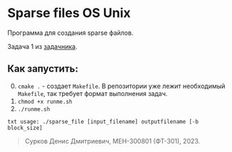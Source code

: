 # Sparse files OS Unix
Программа для создания sparse файлов.

Задача 1 из [задачника](https://eykuklin.github.io/OS-UNIX/).

## Как запустить:
0. `cmake .` - создает `Makefile`. В репозитории уже лежит необходимый `Makefile`, так требует формат выполнения задач.
1. `chmod +x runme.sh`
2. `./runme.sh`

``txt
usage: ./sparse_file [input_filename] outputfilename [-b block_size]
``

> Сурков Денис Дмитриевич, МЕН-300801 (ФТ-301), 2023.
